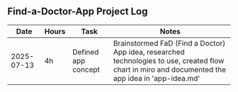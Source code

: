 ## Find-a-Doctor-App Project Log

| Date       | Hours | Task                | Notes                                                                                                                                              |
| ---------- | ----- | ------------------- | -------------------------------------------------------------------------------------------------------------------------------------------------- |
| 2025-07-13 | 4h    | Defined app concept | Brainstormed FaD (Find a Doctor) App idea, researched technologies to use, created flow chart in miro and documented the app idea in 'app-idea.md' |
